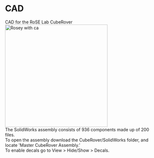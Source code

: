 # CAD
CAD for the RoSE Lab CubeRover
<br/>
<img width="336" height="336" alt="Rosey with ca" src="https://github.com/user-attachments/assets/57d4d240-7a8d-4cff-b3b5-cabe427e3c81" />
<br/>
The SolidWorks assembly consists of 936 components made up of 200 files. <br/>
To open the assembly download the CubeRover/SolidWorks folder, and locate 'Master CubeRover Assembly.'<br/>
To enable decals go to View > Hide/Show > Decals. 
